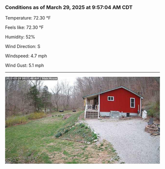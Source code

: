 ### Conditions as of March 29, 2025 at 9:57:04 AM CDT 

Temperature: 72.30 &deg;F

Feels like: 72.30 &deg;F

Humidity: 52%

Wind Direction: S

Windspeed: 4.7 mph

Wind Gust: 5.1 mph

---

<img src="./images/latest.jpeg"/>

